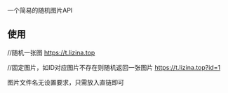 一个简易的随机图片API
## 使用
//随机一张图
https://t.lizina.top

//固定图片，如ID对应图片不存在则随机返回一张图片
https://t.lizina.top?id=1

图片文件名无设置要求，只需放入直链即可
